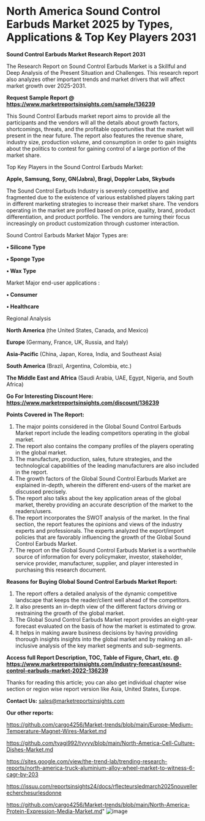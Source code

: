 # North America Sound Control Earbuds Market 2025 by Types, Applications & Top Key Players 2031

<strong>Sound Control Earbuds Market Research Report 2031</strong>

The Research Report on Sound Control Earbuds Market is a Skillful and Deep Analysis of the Present Situation and Challenges. This research report also analyzes other important trends and market drivers that will affect market growth over 2025-2031.

<strong>Request Sample Report @ <a href=https://www.marketreportsinsights.com/sample/136239>https://www.marketreportsinsights.com/sample/136239</a></strong>

This Sound Control Earbuds market report aims to provide all the participants and the vendors will all the details about growth factors, shortcomings, threats, and the profitable opportunities that the market will present in the near future. The report also features the revenue share, industry size, production volume, and consumption in order to gain insights about the politics to contest for gaining control of a large portion of the market share.

Top Key Players in the Sound Control Earbuds Market:

<strong>Apple, Samsung, Sony, GN(Jabra), Bragi, Doppler Labs, Skybuds</strong>

The Sound Control Earbuds Industry is severely competitive and fragmented due to the existence of various established players taking part in different marketing strategies to increase their market share. The vendors operating in the market are profiled based on price, quality, brand, product differentiation, and product portfolio. The vendors are turning their focus increasingly on product customization through customer interaction.

Sound Control Earbuds Market Major Types are:

<strong>• Silicone Type

• Sponge Type

• Wax Type</strong>

Market Major end-user applications :

<strong>• Consumer

• Healthcare</strong>

Regional Analysis

</u><strong><b>North America</b></strong> (the United States, Canada, and Mexico)

<strong><b>Europe </b></strong>(Germany, France, UK, Russia, and Italy)

<strong><b>Asia-Pacific</b></strong> (China, Japan, Korea, India, and Southeast Asia)

<strong><b>South America</b></strong> (Brazil, Argentina, Colombia, etc.)

<strong><b>The Middle East and Africa</b></strong> (Saudi Arabia, UAE, Egypt, Nigeria, and South Africa)

<strong>Go For Interesting Discount Here: <a href=https://www.marketreportsinsights.com/discount/136239>https://www.marketreportsinsights.com/discount/136239</a></strong>

<strong>Points Covered in The Report:</strong>
<ol>
  <li>The major points considered in the Global Sound Control Earbuds Market report include the leading competitors operating in the global market.</li>
  <li>The report also contains the company profiles of the players operating in the global market.</li>
  <li>The manufacture, production, sales, future strategies, and the technological capabilities of the leading manufacturers are also included in the report.</li>
  <li>The growth factors of the Global Sound Control Earbuds Market are explained in-depth, wherein the different end-users of the market are discussed precisely.</li>
  <li>The report also talks about the key application areas of the global market, thereby providing an accurate description of the market to the readers/users.</li>
  <li>The report incorporates the SWOT analysis of the market. In the final section, the report features the opinions and views of the industry experts and professionals. The experts analyzed the export/import policies that are favorably influencing the growth of the Global Sound Control Earbuds Market.</li>
  <li>The report on the Global Sound Control Earbuds Market is a worthwhile source of information for every policymaker, investor, stakeholder, service provider, manufacturer, supplier, and player interested in purchasing this research document.</li>
</ol>
<strong>Reasons for Buying Global Sound Control Earbuds Market Report:</strong>

<ol>
  <li>The report offers a detailed analysis of the dynamic competitive landscape that keeps the reader/client well ahead of the competitors.</li>
  <li>It also presents an in-depth view of the different factors driving or restraining the growth of the global market.</li>
  <li>The Global Sound Control Earbuds Market report provides an eight-year forecast evaluated on the basis of how the market is estimated to grow.</li>
  <li>It helps in making aware business decisions by having providing thorough insights insights into the global market and by making an all-inclusive analysis of the key market segments and sub-segments.</li>
</ol>
<strong>Access full Report Description, TOC, Table of Figure, Chart, etc. @ <a href=https://www.marketreportsinsights.com/industry-forecast/sound-control-earbuds-market-2022-136239>https://www.marketreportsinsights.com/industry-forecast/sound-control-earbuds-market-2022-136239</a></strong>


Thanks for reading this article; you can also get individual chapter wise section or region wise report version like Asia, United States, Europe.

<strong>Contact Us:</strong>
sales@marketreportsinsights.com

<strong>Our other reports:</strong>

<a href=https://github.com/cargo4256/Market-trends/blob/main/Europe-Medium-Temperature-Magnet-Wires-Market.md>https://github.com/cargo4256/Market-trends/blob/main/Europe-Medium-Temperature-Magnet-Wires-Market.md</a>

<a href=https://github.com/tyagi992/tyyyy/blob/main/North-America-Cell-Culture-Dishes-Market.md>https://github.com/tyagi992/tyyyy/blob/main/North-America-Cell-Culture-Dishes-Market.md</a>

<a href=https://sites.google.com/view/the-trend-lab/trending-research-reports/north-america-truck-aluminium-alloy-wheel-market-to-witness-6-cagr-by-203>https://sites.google.com/view/the-trend-lab/trending-research-reports/north-america-truck-aluminium-alloy-wheel-market-to-witness-6-cagr-by-203</a>

<a href=https://issuu.com/reportsinsights24/docs/rflecteursledmarch2025nouvellerecherchesurlesdonne>https://issuu.com/reportsinsights24/docs/rflecteursledmarch2025nouvellerecherchesurlesdonne</a>

<a href=https://github.com/cargo4256/Market-trends/blob/main/North-America-Protein-Expression-Media-Market.md>https://github.com/cargo4256/Market-trends/blob/main/North-America-Protein-Expression-Media-Market.md</a>"
![image](https://github.com/user-attachments/assets/e859df5d-e6db-4d59-b4e7-e05531d35096)
